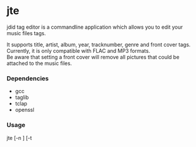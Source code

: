 # jte

jdid tag editor is a commandline application which allows you to edit your music files tags.

It supports title, artist, album, year, tracknumber, genre and front cover tags.  
Currently, it is only compatible with FLAC and MP3 formats.  
Be aware that setting a front cover will remove all pictures that could be attached to the music files.

### Dependencies


* gcc
* taglib
* tclap
* openssl

### Usage

 jte  [-n <number>] [-t <title>] [-a <artist>] [-A <album>] [-y <year>] [-g <genre>] [-c <path/to/cover>] [-h] \<file(s)\>

 -n \<number\>,  --tracknumber \<number\>  
 Define the tracknumber tag
 
 -t \<title\>,  --title \<title\>  
 Define the title tag

  -a \<artist\>,  --artist \<artist\>  
  Define the artist tag

  -A \<album\>,  --album  \<album\>  
  Define the album tag

  -y \<year\>,  --year \<year\>  
  Define the year tag

  -g \<genre\>,  --genre \<genre\>  
  Define the genre tag

  -c \<path/to/cover\>,  --cover \<path/to/cover\>  
  Define the front cover tag

  \<file(s)\>  (accepted multiple times)  
  (required)  The tag edition audio file(s) target(s)

